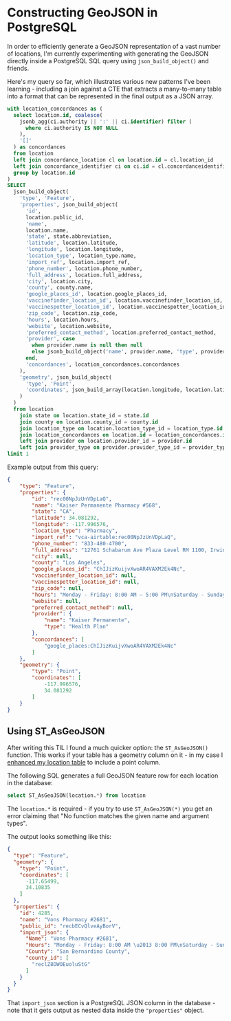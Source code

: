 # Constructing GeoJSON in PostgreSQL

In order to efficiently generate a GeoJSON representation of a vast number of locations, I'm currently experimenting with generating the GeoJSON directly inside a PostgreSQL SQL query using `json_build_object()` and friends.

Here's my query so far, which illustrates various new patterns I've been learning - including a join against a CTE that extracts a many-to-many table into a format that can be represented in the final output as a JSON array.

```sql
with location_concordances as (
  select location.id, coalesce(
    jsonb_agg(ci.authority || ':' || ci.identifier) filter (
      where ci.authority IS NOT NULL
    ),
    '[]'
  ) as concordances
  from location
  left join concordance_location cl on location.id = cl.location_id
  left join concordance_identifier ci on ci.id = cl.concordanceidentifier_id
  group by location.id
)
SELECT
  json_build_object(
    'type', 'Feature',
    'properties', json_build_object(
      'id',
      location.public_id,
      'name',
      location.name,
      'state', state.abbreviation,
      'latitude', location.latitude,
      'longitude', location.longitude,
      'location_type', location_type.name,
      'import_ref', location.import_ref,
      'phone_number', location.phone_number,
      'full_address', location.full_address,
      'city', location.city,
      'county', county.name,
      'google_places_id', location.google_places_id,
      'vaccinefinder_location_id', location.vaccinefinder_location_id,
      'vaccinespotter_location_id', location.vaccinespotter_location_id,
      'zip_code', location.zip_code,
      'hours', location.hours,
      'website', location.website,
      'preferred_contact_method', location.preferred_contact_method,
      'provider', case 
        when provider.name is null then null
        else jsonb_build_object('name', provider.name, 'type', provider_type.name) 
      end,
      'concordances', location_concordances.concordances
    ),
    'geometry', json_build_object(
      'type', 'Point',
      'coordinates', json_build_array(location.longitude, location.latitude)
    )
  )
  from location
    join state on location.state_id = state.id
    join county on location.county_id = county.id
    join location_type on location.location_type_id = location_type.id
    join location_concordances on location.id = location_concordances.id
    left join provider on location.provider_id = provider.id
    left join provider_type on provider.provider_type_id = provider_type.id
limit 1
```
Example output from this query:
```json
{
    "type": "Feature",
    "properties": {
        "id": "rec00NpJzUnVDpLaQ",
        "name": "Kaiser Permanente Pharmacy #568",
        "state": "CA",
        "latitude": 34.081292,
        "longitude": -117.996576,
        "location_type": "Pharmacy",
        "import_ref": "vca-airtable:rec00NpJzUnVDpLaQ",
        "phone_number": "833-480-4700",
        "full_address": "12761 Schabarum Ave Plaza Level RM 1100, Irwindale, CA 91706",
        "city": null,
        "county": "Los Angeles",
        "google_places_id": "ChIJizKuijvXwoAR4VAXM2Ek4Nc",
        "vaccinefinder_location_id": null,
        "vaccinespotter_location_id": null,
        "zip_code": null,
        "hours": "Monday - Friday: 8:00 AM – 5:00 PM\nSaturday - Sunday: Closed",
        "website": null,
        "preferred_contact_method": null,
        "provider": {
            "name": "Kaiser Permanente",
            "type": "Health Plan"
        },
        "concordances": [
            "google_places:ChIJizKuijvXwoAR4VAXM2Ek4Nc"
        ]
    },
    "geometry": {
        "type": "Point",
        "coordinates": [
            -117.996576,
            34.081292
        ]
    }
}
```
## Using ST_AsGeoJSON

After writing this TIL I found a much quicker option: the `ST_AsGeoJSON()` function. This works if your table has a geometry column on it - in my case I [enhanced my location table](https://assahbismark.com/2021/May/3/adding-geodjango-to-an-existing-django-project/) to include a point column.

The following SQL generates a full GeoJSON feature row for each location in the database:

```sql
select ST_AsGeoJSON(location.*) from location
```
The `location.*` is required - if you try to use `ST_AsGeoJSON(*)` you get an error claiming that "No function matches the given name and argument types".

The output looks something like this:
```json
{
  "type": "Feature",
  "geometry": {
    "type": "Point",
    "coordinates": [
      -117.65499,
      34.10835
    ]
  },
  "properties": {
    "id": 4285,
    "name": "Vons Pharmacy #2681",
    "public_id": "recbECvQlveAyBorV",
    "import_json": {
      "Name": "Vons Pharmacy #2681",
      "Hours": "Monday - Friday: 8:00 AM \u2013 8:00 PM\nSaturday - Sunday: 9:00 AM \u2013 5:00 PM",
      "County": "San Bernardino County",
      "county_id": [
        "reclZ8DWOEuoluStG"
      ]
    }
  }
}
```
That `import_json` section is a PostgreSQL JSON column in the database - note that it gets output as nested data inside the `"properties"` object.
